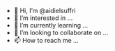 - 👋 Hi, I’m @aidielsuffri
- 👀 I’m interested in ...
- 🌱 I’m currently learning ...
- 💞️ I’m looking to collaborate on ...
- 📫 How to reach me ...

<!---
aidielsuffri/aidielsuffri is a ✨ special ✨ repository because its `README.md` (this file) appears on your GitHub profile.
You can click the Preview link to take a look at your changes.
--->
